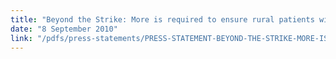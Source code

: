 ```yaml
---
title: "Beyond the Strike: More is required to ensure rural patients will enjoy better and equitable access to health care"
date: "8 September 2010"
link: "/pdfs/press-statements/PRESS-STATEMENT-BEYOND-THE-STRIKE-MORE-IS-REQUIRED-TO-ENSURE-RURAL-PATIENTS-WILL-ENJOY-BETTER-AND-EQUITABLE-ACCESS-TO-HEALTH-CARE.pdf"
---
```

